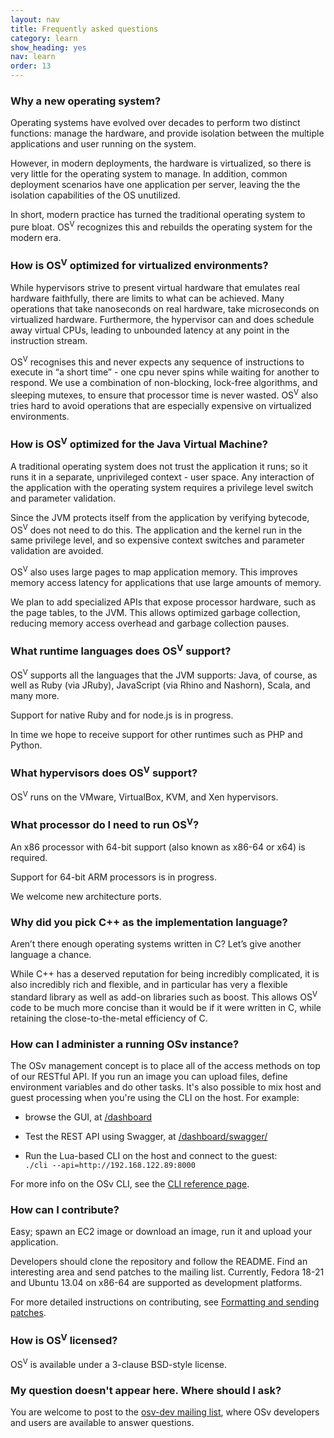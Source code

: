 ```yaml
---
layout: nav
title: Frequently asked questions
category: learn
show_heading: yes
nav: learn
order: 13
---
```


### Why a new operating system?

Operating systems have evolved over decades to perform two distinct functions: manage the hardware, and provide isolation between the multiple applications and user running on the system.

However, in modern deployments, the hardware is virtualized, so there is very little for the operating system to manage. In addition, common deployment scenarios have one application per server, leaving the the isolation capabilities of the OS unutilized.

<!--more-->

In short, modern practice has turned the traditional operating system to pure bloat. OS<sup>V</sup> recognizes this and rebuilds the operating system for the modern era.

### How is OS<sup>V</sup> optimized for virtualized environments?

While hypervisors strive to present virtual hardware that emulates real hardware faithfully, there are limits to what can be achieved. Many operations that take nanoseconds on real hardware, take microseconds on virtualized hardware. Furthermore, the hypervisor can and does schedule away virtual CPUs, leading to unbounded latency at any point in the instruction stream.

OS<sup>V</sup> recognises this and never expects any sequence of instructions to execute in “a short time” - one cpu never spins while waiting for another to respond. We use a combination of non-blocking, lock-free algorithms, and sleeping mutexes, to ensure that processor time is never wasted. OS<sup>V</sup> also tries hard to avoid operations that are especially expensive on virtualized environments.

### How is OS<sup>V</sup> optimized for the Java Virtual Machine?

A traditional operating system does not trust the application it runs; so it runs it in a separate, unprivileged context - user space. Any interaction of the application with the operating system requires a privilege level switch and parameter validation.

Since the JVM protects itself from the application by verifying bytecode, OS<sup>V</sup> does not need to do this. The application and the kernel run in the same privilege level, and so expensive context switches and parameter validation are avoided.



OS<sup>V</sup> also uses large pages to map application memory. This improves memory access latency for applications that use large amounts of memory.

We plan to add specialized APIs that expose processor hardware, such as the page tables, to the JVM. This allows optimized garbage collection, reducing memory access overhead and garbage collection pauses.

### What runtime languages does OS<sup>V</sup> support?

OS<sup>V</sup> supports all the languages that the JVM supports: Java, of course, as well as Ruby (via JRuby), JavaScript (via Rhino and Nashorn), Scala, and many more.

Support for native Ruby and for node.js is in progress.

In time we hope to receive support for other runtimes such as PHP and Python.

### What hypervisors does OS<sup>V</sup> support?

OS<sup>V</sup> runs on the VMware, VirtualBox, KVM, and Xen hypervisors.

### What processor do I need to run OS<sup>V</sup>?

An x86 processor with 64-bit support (also known as x86-64 or x64) is required.

Support for 64-bit ARM processors is in progress.

We welcome new architecture ports.

### Why did you pick C++ as the implementation language?

Aren’t there enough operating systems written in C? Let’s give another language a chance.

While C++ has a deserved reputation for being incredibly complicated, it is also incredibly rich and flexible, and in particular has very a flexible standard library as well as add-on libraries such as boost. This allows OS<sup>V</sup> code to be much more concise than it would be if it were written in C, while retaining the close-to-the-metal efficiency of C.

### How can I administer a running OSv instance?

The OSv management concept is to place all of the access methods on top of our RESTful API. If you run an image you can upload files, define environment variables and do other tasks. It's also possible to mix host and guest processing when you're using the CLI on the host.  For example:

  - browse the GUI, at [/dashboard](http://192.168.122.89:8000/dashboard)

  - Test the REST API using Swagger, at [/dashboard/swagger/](http://192.168.122.89:8000/dashboard/swagger/)

  - Run the Lua-based CLI on the host and connect to the guest:<br>`./cli --api=http://192.168.122.89:8000`

For more info on the OSv CLI, see the [CLI reference page](https://github.com/cloudius-systems/osv/wiki/Command-Line-Interface-(CLI)).   


### How can I contribute?

Easy; spawn an EC2 image or download an image, run it and upload your application.

Developers should clone the repository and follow the README. Find an interesting area and send patches to the mailing list. Currently, Fedora 18-21 and Ubuntu 13.04 on x86-64 are supported as development platforms.

For more detailed instructions on contributing, see [Formatting and sending patches](https://github.com/cloudius-systems/osv/wiki/Formatting-and-sending-patches).

### How is OS<sup>V</sup> licensed?

OS<sup>V</sup> is available under a 3-clause BSD-style license.

### My question doesn't appear here. Where should I ask?

You are welcome to post to the [osv-dev mailing list](https://groups.google.com/forum/#!forum/osv-dev), where OSv developers and users are available to answer questions.  

